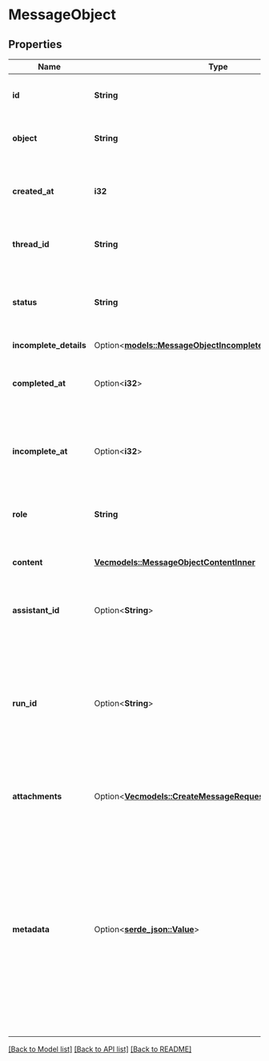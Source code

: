 # MessageObject

## Properties

Name | Type | Description | Notes
------------ | ------------- | ------------- | -------------
**id** | **String** | The identifier, which can be referenced in API endpoints. | 
**object** | **String** | The object type, which is always `thread.message`. | 
**created_at** | **i32** | The Unix timestamp (in seconds) for when the message was created. | 
**thread_id** | **String** | The [thread](/docs/api-reference/threads) ID that this message belongs to. | 
**status** | **String** | The status of the message, which can be either `in_progress`, `incomplete`, or `completed`. | 
**incomplete_details** | Option<[**models::MessageObjectIncompleteDetails**](MessageObject_incomplete_details.md)> |  | 
**completed_at** | Option<**i32**> | The Unix timestamp (in seconds) for when the message was completed. | 
**incomplete_at** | Option<**i32**> | The Unix timestamp (in seconds) for when the message was marked as incomplete. | 
**role** | **String** | The entity that produced the message. One of `user` or `assistant`. | 
**content** | [**Vec<models::MessageObjectContentInner>**](MessageObject_content_inner.md) | The content of the message in array of text and/or images. | 
**assistant_id** | Option<**String**> | If applicable, the ID of the [assistant](/docs/api-reference/assistants) that authored this message. | 
**run_id** | Option<**String**> | The ID of the [run](/docs/api-reference/runs) associated with the creation of this message. Value is `null` when messages are created manually using the create message or create thread endpoints. | 
**attachments** | Option<[**Vec<models::CreateMessageRequestAttachmentsInner>**](CreateMessageRequest_attachments_inner.md)> | A list of files attached to the message, and the tools they were added to. | 
**metadata** | Option<[**serde_json::Value**](.md)> | Set of 16 key-value pairs that can be attached to an object. This can be useful for storing additional information about the object in a structured format. Keys can be a maximum of 64 characters long and values can be a maximum of 512 characters long.  | 

[[Back to Model list]](../README.md#documentation-for-models) [[Back to API list]](../README.md#documentation-for-api-endpoints) [[Back to README]](../README.md)


